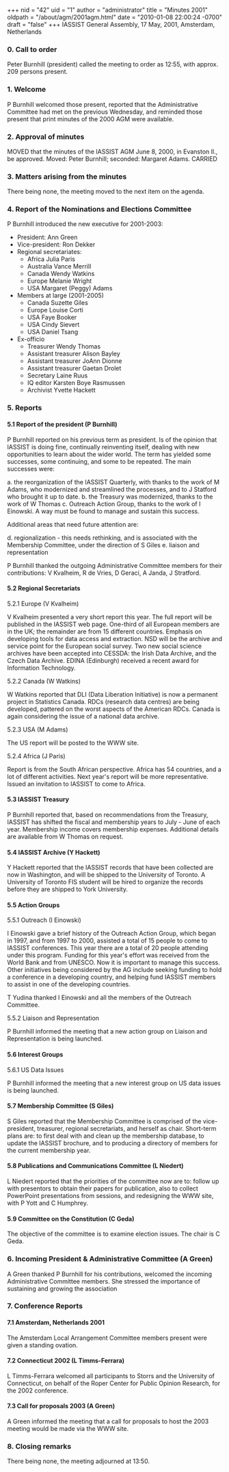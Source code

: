+++
nid = "42"
uid = "1"
author = "administrator"
title = "Minutes 2001"
oldpath = "/about/agm/2001agm.html"
date = "2010-01-08 22:00:24 -0700"
draft = "false"
+++
IASSIST General Assembly, 17 May, 2001, Amsterdam, Netherlands

### 0. Call to order

Peter Burnhill (president) called the meeting to order as 12:55, with
approx. 209 persons present.

### 1. Welcome

P Burnhill welcomed those present, reported that the Administrative
Committee had met on the previous Wednesday, and reminded those present
that print minutes of the 2000 AGM were available.

### 2. Approval of minutes

MOVED that the minutes of the IASSIST AGM June 8, 2000, in Evanston Il.,
be approved. Moved: Peter Burnhill; seconded: Margaret Adams. CARRIED

### 3. Matters arising from the minutes

There being none, the meeting moved to the next item on the agenda.

### 4. Report of the Nominations and Elections Committee

P Burnhill introduced the new executive for 2001-2003:

-   President: Ann Green
-   Vice-president: Ron Dekker
-   Regional secretariates:
    -   Africa Julia Paris
    -   Australia Vance Merrill
    -   Canada Wendy Watkins
    -   Europe Melanie Wright
    -   USA Margaret (Peggy) Adams
-   Members at large (2001-2005)
    -   Canada Suzette Giles
    -   Europe Louise Corti
    -   USA Faye Booker
    -   USA Cindy Sievert
    -   USA Daniel Tsang
-   Ex-officio
    -   Treasurer Wendy Thomas
    -   Assistant treasurer Alison Bayley
    -   Assistant treasurer JoAnn Dionne
    -   Assistant treasurer Gaetan Drolet
    -   Secretary Laine Ruus
    -   IQ editor Karsten Boye Rasmussen
    -   Archivist Yvette Hackett

### 5. Reports

#### 5.1 Report of the president (P Burnhill)

P Burnhill reported on his previous term as president. Is of the opinion
that IASSIST is doing fine, continually reinventing itself, dealing with
new opportunities to learn about the wider world. The term has yielded
some successes, some continuing, and some to be repeated. The main
successes were:

a.  the reorganization of the IASSIST Quarterly, with thanks to the work
    of M Adams, who modernized and streamlined the processes, and to J
    Statford who brought it up to date.
b.  the Treasury was modernized, thanks to the work of W Thomas
c.  Outreach Action Group, thanks to the work of I Einowski. A way must
    be found to manage and sustain this success.

Additional areas that need future attention are:

d.  regionalization - this needs rethinking, and is associated with the
    Membership Committee, under the direction of S Giles
e.  liaison and representation

P Burnhill thanked the outgoing Administrative Committee members for
their contributions: V Kvalheim, R de Vries, D Geraci, A Janda, J
Stratford.

#### 5.2 Regional Secretariats

5.2.1 Europe (V Kvalheim)

V Kvalheim presented a very short report this year. The full report will
be published in the IASSIST web page. One-third of all European members
are in the UK; the remainder are from 15 different countries. Emphasis
on developing tools for data access and extraction. NSD will be the
archive and service point for the European social survey. Two new social
science archives have been accepted into CESSDA: the Irish Data Archive,
and the Czech Data Archive. EDINA (Edinburgh) received a recent award
for Information Technology.

5.2.2 Canada (W Watkins)

W Watkins reported that DLI (Data Liberation Initiative) is now a
permanent project in Statistics Canada. RDCs (research data centres) are
being developed, pattered on the worst aspects of the American RDCs.
Canada is again considering the issue of a national data archive.

5.2.3 USA (M Adams)

The US report will be posted to the WWW site.

5.2.4 Africa (J Paris)

Report is from the South African perspective. Africa has 54 countries,
and a lot of different activities. Next year's report will be more
representative. Issued an invitation to IASSIST to come to Africa.

#### 5.3 IASSIST Treasury

P Burnhill reported that, based on recommendations from the Treasury,
IASSIST has shifted the fiscal and membership years to July - June of
each year. Membership income covers membership expenses. Additional
details are available from W Thomas on request.

#### 5.4 IASSIST Archive (Y Hackett)

Y Hackett reported that the IASSIST records that have been collected are
now in Washington, and will be shipped to the University of Toronto. A
University of Toronto FIS student will be hired to organize the records
before they are shipped to York University.

#### 5.5 Action Groups

5.5.1 Outreach (I Einowski)

I Einowski gave a brief history of the Outreach Action Group, which
began in 1997, and from 1997 to 2000, assisted a total of 15 people to
come to IASSIST conferences. This year there are a total of 20 people
attending under this program. Funding for this year's effort was
received from the World Bank and from UNESCO. Now it is important to
manage this success. Other initiatives being considered by the AG
include seeking funding to hold a conference in a developing country,
and helping fund IASSIST members to assist in one of the developing
countries.

T Yudina thanked I Einowski and all the members of the Outreach
Committee.

5.5.2 Liaison and Representation

P Burnhill informed the meeting that a new action group on Liaison and
Representation is being launched.

#### 5.6 Interest Groups

5.6.1 US Data Issues

P Burnhill informed the meeting that a new interest group on US data
issues is being launched.

#### 5.7 Membership Committee (S Giles)

S Giles reported that the Membership Committee is comprised of the
vice-president, treasurer, regional secretariats, and herself as chair.
Short-term plans are: to first deal with and clean up the membership
database, to update the IASSIST brochure, and to producing a directory
of members for the current membership year.

#### 5.8 Publications and Communications Committee (L Niedert)

L Niedert reported that the priorities of the committee now are to:
follow up with presentors to obtain their papers for publication, also
to collect PowerPoint presentations from sessions, and redesigning the
WWW site, with P Yott and C Humphrey.

#### 5.9 Committee on the Constitution (C Geda)

The objective of the committee is to examine election issues. The chair
is C Geda.

### 6. Incoming President & Administrative Committee (A Green)

A Green thanked P Burnhill for his contributions, welcomed the incoming
Administrative Committee members. She stressed the importance of
sustaining and growing the association

### 7. Conference Reports

#### 7.1 Amsterdam, Netherlands 2001

The Amsterdam Local Arrangement Committee members present were given a
standing ovation.

#### 7.2 Connecticut 2002 (L Timms-Ferrara)

L Timms-Ferrara welcomed all participants to Storrs and the University
of Connecticut, on behalf of the Roper Center for Public Opinion
Research, for the 2002 conference.

#### 7.3 Call for proposals 2003 (A Green)

A Green informed the meeting that a call for proposals to host the 2003
meeting would be made via the WWW site.

### 8. Closing remarks

There being none, the meeting adjourned at 13:50.
